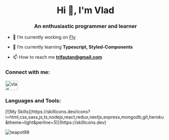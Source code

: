 <h1 align="center">Hi 👋, I'm Vlad</h1>
<h3 align="center">An enthusiastic programmer and learner</h3>

- 🔭 I’m currently working on [Fly](https://github.com/TeaPot98/fly)

- 🌱 I’m currently learning **Typescript, Styled-Components**

- 📫 How to reach me **trifautan@gmail.com**

<h3 align="left">Connect with me:</h3>
<p align="left">
<a href="https://www.linkedin.com/in/vlad-trif%C4%83u%C8%9Ban-160036238/" target="blank"><img align="center" src="https://raw.githubusercontent.com/rahuldkjain/github-profile-readme-generator/master/src/images/icons/Social/linked-in-alt.svg" alt="vlad trifăuțan" height="30" width="40" /></a>
</p>

<h3 align="left">Languages and Tools:</h3>
[![My Skills](https://skillicons.dev/icons?i=html,css,sass,js,ts,nodejs,react,redux,nextjs,express,mongodb,git,heroku&theme=light&perline=5)](https://skillicons.dev)

<p><img align="center" src="https://github-readme-stats.vercel.app/api/top-langs?username=teapot98&show_icons=true&locale=en&layout=compact" alt="teapot98" /></p>

